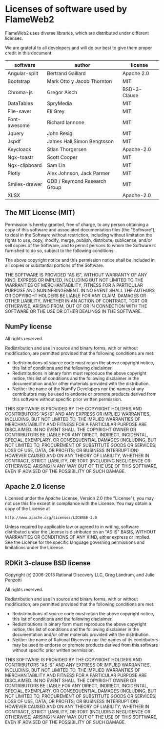 # Licenses of software used by FlameWeb2

FlameWeb2 uses diverse libraries, which are distributed under different licenses. 

We are grateful to all developers and will do our best to give them proper credit in this document

| software | author | license |
|---|---|---|
| Angular-split |  Bertrand Gaillard | Apache 2.0 | 
| Bootstrap |  Mark Otto y Jacob Thornton | MIT | 
| Chroma-js | Gregor Aisch | BSD-3-Clause | 
| DataTables | SpryMedia | MIT | 
| File-saver | Eli Grey | MIT |
| Font-awesome| Richard Iannone | MIT |
| Jquery | John Resig | MIT |
| Jspdf | James Hall,Simon Bengtsson | MIT |
| Keycloack | Stian Thorgersen | Apache-2.0 |
| Ngx-toastr | Scott Cooper | MIT |
| Ngx-clipboard | Sam Lin | MIT |
| Plotly | Alex Johnson, Jack Parmer | MIT | 
| Smiles-drawer | GDB / Reymond Research Group | MIT |
| XLSX |  | Apache-2.0 |



## The MIT License (MIT)

Permission is hereby granted, free of charge, to any person obtaining a copy
of this software and associated documentation files (the "Software"), to deal
in the Software without restriction, including without limitation the rights
to use, copy, modify, merge, publish, distribute, sublicense, and/or sell
copies of the Software, and to permit persons to whom the Software is
furnished to do so, subject to the following conditions:

The above copyright notice and this permission notice shall be included in all
copies or substantial portions of the Software.

THE SOFTWARE IS PROVIDED "AS IS", WITHOUT WARRANTY OF ANY KIND, EXPRESS OR
IMPLIED, INCLUDING BUT NOT LIMITED TO THE WARRANTIES OF MERCHANTABILITY,
FITNESS FOR A PARTICULAR PURPOSE AND NONINFRINGEMENT. IN NO EVENT SHALL THE
AUTHORS OR COPYRIGHT HOLDERS BE LIABLE FOR ANY CLAIM, DAMAGES OR OTHER
LIABILITY, WHETHER IN AN ACTION OF CONTRACT, TORT OR OTHERWISE, ARISING FROM,
OUT OF OR IN CONNECTION WITH THE SOFTWARE OR THE USE OR OTHER DEALINGS IN THE
SOFTWARE.


## NumPy license

All rights reserved.

Redistribution and use in source and binary forms, with or without modification, are permitted provided that the following conditions are met:

- Redistributions of source code must retain the above copyright notice, this list of conditions and the following disclaimer.
- Redistributions in binary form must reproduce the above copyright notice, this list of conditions and the following disclaimer in the documentation and/or other materials provided with the distribution.
- Neither the name of the NumPy Developers nor the names of any contributors may be used to endorse or promote products derived from this software without specific prior written permission.

THIS SOFTWARE IS PROVIDED BY THE COPYRIGHT HOLDERS AND CONTRIBUTORS “AS IS” AND ANY EXPRESS OR IMPLIED WARRANTIES, INCLUDING, BUT NOT LIMITED TO, THE IMPLIED WARRANTIES OF MERCHANTABILITY AND FITNESS FOR A PARTICULAR PURPOSE ARE DISCLAIMED. IN NO EVENT SHALL THE COPYRIGHT OWNER OR CONTRIBUTORS BE LIABLE FOR ANY DIRECT, INDIRECT, INCIDENTAL, SPECIAL, EXEMPLARY, OR CONSEQUENTIAL DAMAGES (INCLUDING, BUT NOT LIMITED TO, PROCUREMENT OF SUBSTITUTE GOODS OR SERVICES; LOSS OF USE, DATA, OR PROFITS; OR BUSINESS INTERRUPTION) HOWEVER CAUSED AND ON ANY THEORY OF LIABILITY, WHETHER IN CONTRACT, STRICT LIABILITY, OR TORT (INCLUDING NEGLIGENCE OR OTHERWISE) ARISING IN ANY WAY OUT OF THE USE OF THIS SOFTWARE, EVEN IF ADVISED OF THE POSSIBILITY OF SUCH DAMAGE.


## Apache 2.0 license

Licensed under the Apache License, Version 2.0 (the "License");
you may not use this file except in compliance with the License.
You may obtain a copy of the License at

    http://www.apache.org/licenses/LICENSE-2.0

Unless required by applicable law or agreed to in writing, software
distributed under the License is distributed on an "AS IS" BASIS,
WITHOUT WARRANTIES OR CONDITIONS OF ANY KIND, either express or implied.
See the License for the specific language governing permissions and
limitations under the License.


## RDKit 3-clause BSD license

Copyright (c) 2006-2015
Rational Discovery LLC, Greg Landrum, and Julie Penzotti 

All rights reserved.

Redistribution and use in source and binary forms, with or without
modification, are permitted provided that the following conditions are
met: 

* Redistributions of source code must retain the above copyright 
  notice, this list of conditions and the following disclaimer.
* Redistributions in binary form must reproduce the above
  copyright notice, this list of conditions and the following 
  disclaimer in the documentation and/or other materials provided 
  with the distribution.
* Neither the name of Rational Discovery nor the names of its 
  contributors may be used to endorse or promote products derived 
  from this software without specific prior written permission.

THIS SOFTWARE IS PROVIDED BY THE COPYRIGHT HOLDERS AND CONTRIBUTORS
"AS IS" AND ANY EXPRESS OR IMPLIED WARRANTIES, INCLUDING, BUT NOT
LIMITED TO, THE IMPLIED WARRANTIES OF MERCHANTABILITY AND FITNESS FOR
A PARTICULAR PURPOSE ARE DISCLAIMED. IN NO EVENT SHALL THE COPYRIGHT
OWNER OR CONTRIBUTORS BE LIABLE FOR ANY DIRECT, INDIRECT, INCIDENTAL,
SPECIAL, EXEMPLARY, OR CONSEQUENTIAL DAMAGES (INCLUDING, BUT NOT
LIMITED TO, PROCUREMENT OF SUBSTITUTE GOODS OR SERVICES; LOSS OF USE,
DATA, OR PROFITS; OR BUSINESS INTERRUPTION) HOWEVER CAUSED AND ON ANY
THEORY OF LIABILITY, WHETHER IN CONTRACT, STRICT LIABILITY, OR TORT
(INCLUDING NEGLIGENCE OR OTHERWISE) ARISING IN ANY WAY OUT OF THE USE
OF THIS SOFTWARE, EVEN IF ADVISED OF THE POSSIBILITY OF SUCH DAMAGE.